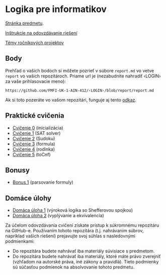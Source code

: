 Logika pre informatikov
========================

[Stránka predmetu](https://dai.fmph.uniba.sk/w/Course:Mathematics_4/sk).

[Inštrukcie na odovzdávanie riešení](docs/odovzdavanie.md)

[Témy ročníkových projektov](docs/temy-rp.md)

Body
----
Prehľad o vašich bodoch si môžete pozrieť v súbore `report.md` vo vetve
`report` vo vašich repozitároch. Priame url je (nezabudnite nahradiť ‹LOGIN› za
vaše prihlasovacie meno):

    https://github.com/FMFI-UK-1-AIN-412/‹LOGIN›/blob/report/report.md
    
Ak si toto pozeráte vo vašom repozitári, funguje aj tento
[odkaz](../../blob/report/report.md).

Praktické cvičenia
------------------

* [Cvičenie 0](cv00) (inicializácia)
* [Cvičenie 1](cv01) (SAT solver)
* [Cvičenie 2](cv02) (Sudoku)
* [Cvičenie 3](cv03) (formula)
* [Cvičenie 4](cv04) (rodinka)
* [Cvičenie 5](cv05) (toCnf)

Bonusy
------

* [Bonus 1](bonus01) (parsovanie formuly)

Domáce úlohy
------------

* [Domáca úloha 1](du01) (výroková logika so Shefferovou spojkou)
* [Domáca úloha 2](du02) (vyplývanie a ekvivalencia)

Za účelom odovzdávania cvičení získate prístup k súkromnému repozitáru na GitHub-e.
Používaním tohoto repozitára (t.j. nahrávaním súbrov, napríklad vašich riešení) prejavujte
svoj súhlas s nasledovnými podmienkami:
- Do repozitára budete nahrávať iba materiály súvisiace s predmetom.
- Do repozitára budete nahrávať iba materiály, ktoré máte právo zverejniť
  (vzhľadom na autorské práva, iné zákony a pravidlá).
Tieto podmienky sú súčasťou podmienok na absolvovanie tohoto predmetu.
